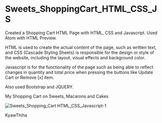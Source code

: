 # Sweets_ShoppingCart_HTML_CSS_JS
Created a Shopping Cart HTML Page with HTML, CSS and Javascript. Used Atom with HTML Preview. 

HTML is used to create the actual content of the page, such as written text, and CSS (Cascade Styling Sheets) is responsible for the design or style of the website, including the layout, visual effects and background color.

Javascript is for the functionality of the page such as being able to reflect changes in quantity and total price when pressing the buttons like Update Cart or Remove [x] item. 

Also used Bootstrap and JQUERY. 

My Shopping Cart on Sweets, Macarons and Cakes

![Sweets_Shopping_Cart HTML_CSS_Javascript-1](https://user-images.githubusercontent.com/65886071/83040462-da27a000-a071-11ea-980f-16cf8e0c432a.jpg)


KyawThiha
